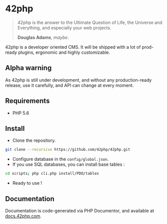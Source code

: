 # 42php

> 42php is the answer to the Ultimate Question of Life, the Universe and Everything, and especially your web projects.
>
> **Douglas Adams**, *maybe*.

42php is a developer oriented CMS. It will be shipped with a lot of prod-ready plugins, ergonomic and highly customizable.

## Alpha warning

As 42php is still under development, and without any production-ready release, use it carefully, and API can change at every moment.

## Requirements

- PHP 5.6

## Install

- Clone the repository.
```bash
git clone --recursive https://github.com/42php/42php.git
```
- Configure database in the `config/global.json`.
- If you use SQL databases, you can install base tables :
```bash
cd scripts; php cli.php install/PDO/tables
```
- Ready to use !

## Documentation

Documentation is code-generated via PHP Documentor, and available at [docs.42php.com](http://docs.42php.com).
